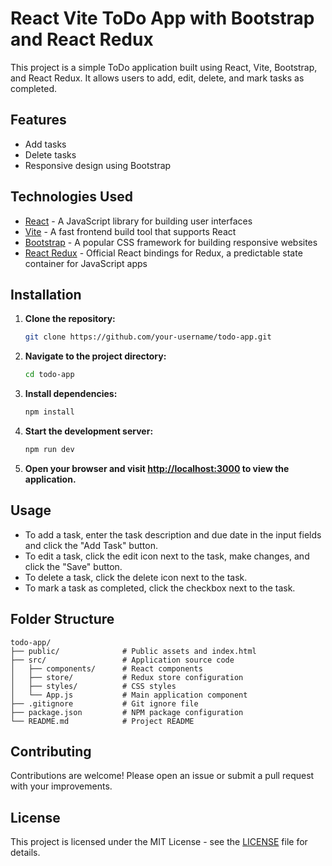 # React Vite ToDo App with Bootstrap and React Redux

This project is a simple ToDo application built using React, Vite, Bootstrap, and React Redux. It allows users to add, edit, delete, and mark tasks as completed.

## Features

- Add tasks 
- Delete tasks
- Responsive design using Bootstrap

## Technologies Used

- [React](https://reactjs.org/) - A JavaScript library for building user interfaces
- [Vite](https://vitejs.dev/) - A fast frontend build tool that supports React
- [Bootstrap](https://getbootstrap.com/) - A popular CSS framework for building responsive websites
- [React Redux](https://react-redux.js.org/) - Official React bindings for Redux, a predictable state container for JavaScript apps

## Installation

1. **Clone the repository:**

   ```bash
   git clone https://github.com/your-username/todo-app.git
   ```

2. **Navigate to the project directory:**

   ```bash
   cd todo-app
   ```

3. **Install dependencies:**

   ```bash
   npm install
   ```

4. **Start the development server:**

   ```bash
   npm run dev
   ```

5. **Open your browser and visit [http://localhost:3000](http://localhost:3000) to view the application.**

## Usage

- To add a task, enter the task description and due date in the input fields and click the "Add Task" button.
- To edit a task, click the edit icon next to the task, make changes, and click the "Save" button.
- To delete a task, click the delete icon next to the task.
- To mark a task as completed, click the checkbox next to the task.

## Folder Structure

```
todo-app/
├── public/              # Public assets and index.html
├── src/                 # Application source code
│   ├── components/      # React components
│   ├── store/           # Redux store configuration
│   ├── styles/          # CSS styles
│   └── App.js           # Main application component
├── .gitignore           # Git ignore file
├── package.json         # NPM package configuration
└── README.md            # Project README
```

## Contributing

Contributions are welcome! Please open an issue or submit a pull request with your improvements.

## License

This project is licensed under the MIT License - see the [LICENSE](LICENSE) file for details.
